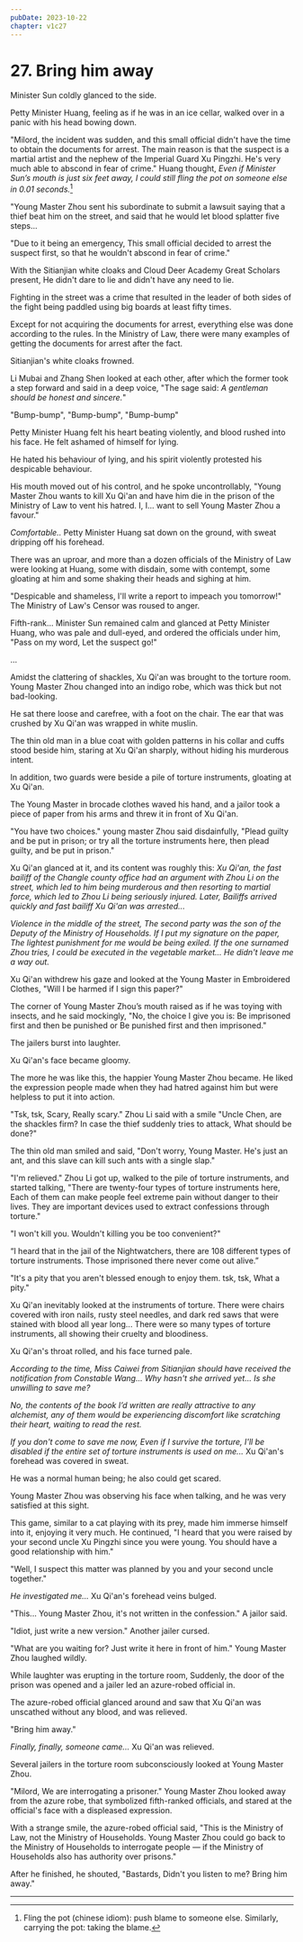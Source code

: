 ```yaml
---
pubDate: 2023-10-22
chapter: v1c27
---
```


# 27. Bring him away

Minister Sun coldly glanced to the side.

Petty Minister Huang, feeling as if he was in an ice cellar, walked over in a panic with his head bowing down.

"Milord, the incident was sudden, and this small official didn't have the time to obtain the documents for arrest. The main reason is that the suspect is a martial artist and the nephew of the Imperial Guard Xu Pingzhi. He's very much able to abscond in fear of crime." Huang thought, *Even if Minister Sun’s mouth is just six feet away, I could still fling the pot on someone else in 0.01 seconds.*[^1]

"Young Master Zhou sent his subordinate to submit a lawsuit saying that a thief beat him on the street, and said that he would let blood splatter five steps...

"Due to it being an emergency, This small official decided to arrest the suspect first, so that he wouldn't abscond in fear of crime."

With the Sitianjian white cloaks and Cloud Deer Academy Great Scholars present, He didn't dare to lie and didn't have any need to lie.

Fighting in the street was a crime that resulted in the leader of both sides of the fight being paddled using big boards at least fifty times.

Except for not acquiring the documents for arrest, everything else was done according to the rules. In the Ministry of Law, there were many examples of getting the documents for arrest after the fact.

Sitianjian's white cloaks frowned.

Li Mubai and Zhang Shen looked at each other, after which the former took a step forward and said in a deep voice, "The sage said: *A gentleman should be honest and sincere.*"

"Bump-bump", "Bump-bump", "Bump-bump"

Petty Minister Huang felt his heart beating violently, and blood rushed into his face. He felt ashamed of himself for lying.

He hated his behaviour of lying, and his spirit violently protested his despicable behaviour.

His mouth moved out of his control, and he spoke uncontrollably, "Young Master Zhou wants to kill Xu Qi'an and have him die in the prison of the Ministry of Law to vent his hatred. I, I... want to sell Young Master Zhou a favour."

*Comfortable..* Petty Minister Huang sat down on the ground, with sweat dripping off his forehead.

There was an uproar, and more than a dozen officials of the Ministry of Law were looking at Huang, some with disdain, some with contempt, some gloating at him and some shaking their heads and sighing at him.

"Despicable and shameless, I'll write a report to impeach you tomorrow!" The Ministry of Law's Censor was roused to anger.

Fifth-rank... Minister Sun remained calm and glanced at Petty Minister Huang, who was pale and dull-eyed, and ordered the officials under him, "Pass on my word, Let the suspect go!"

...

Amidst the clattering of shackles, Xu Qi'an was brought to the torture room. Young Master Zhou changed into an indigo robe, which was thick but not bad-looking.

He sat there loose and carefree, with a foot on the chair. The ear that was crushed by Xu Qi'an was wrapped in white muslin.

The thin old man in a blue coat with golden patterns in his collar and cuffs stood beside him, staring at Xu Qi'an sharply, without hiding his murderous intent.

In addition, two guards were beside a pile of torture instruments, gloating at Xu Qi'an.

The Young Master in brocade clothes waved his hand, and a jailor took a piece of paper from his arms and threw it in front of Xu Qi'an.

"You have two choices." young master Zhou said disdainfully, "Plead guilty and be put in prison; or try all the torture instruments here, then plead guilty, and be put in prison."

Xu Qi'an glanced at it, and its content was roughly this: *Xu Qi'an, the fast bailiff of the Changle county office had an argument with Zhou Li on the street, which led to him being murderous and then resorting to martial force, which led to Zhou Li being seriously injured. Later, Bailiffs arrived quickly and fast bailiff Xu Qi'an was arrested...*

*Violence in the middle of the street, The second party was the son of the Deputy of the Ministry of Households. If I put my signature on the paper, The lightest punishment for me would be being exiled. If the one surnamed Zhou tries, I could be executed in the vegetable market... He didn't leave me a way out.*

Xu Qi'an withdrew his gaze and looked at the Young Master in Embroidered Clothes, "Will I be harmed if I sign this paper?"

The corner of Young Master Zhou’s mouth raised as if he was toying with insects, and he said mockingly, "No, the choice I give you is: Be imprisoned first and then be punished or Be punished first and then imprisoned."

The jailers burst into laughter.

Xu Qi'an's face became gloomy.

The more he was like this, the happier Young Master Zhou became. He liked the expression people made when they had hatred against him but were helpless to put it into action.

"Tsk, tsk, Scary, Really scary." Zhou Li said with a smile "Uncle Chen, are the shackles firm? In case the thief suddenly tries to attack, What should be done?"

The thin old man smiled and said, "Don't worry, Young Master. He's just an ant, and this slave can kill such ants with a single slap."

"I'm relieved." Zhou Li got up, walked to the pile of torture instruments, and started talking, "There are twenty-four types of torture instruments here, Each of them can make people feel extreme pain without danger to their lives. They are important devices used to extract confessions through torture."

"I won't kill you. Wouldn't killing you be too convenient?"

“I heard that in the jail of the Nightwatchers, there are 108 different types of torture instruments. Those imprisoned there never come out alive.”

"It's a pity that you aren't blessed enough to enjoy them. tsk, tsk, What a pity."

Xu Qi'an inevitably looked at the instruments of torture. There were chairs covered with iron nails, rusty steel needles, and dark red saws that were stained with blood all year long... There were so many types of torture instruments, all showing their cruelty and bloodiness.

Xu Qi'an's throat rolled, and his face turned pale.

*According to the time, Miss Caiwei from Sitianjian should have received the notification from Constable Wang... Why hasn't she arrived yet... Is she unwilling to save me?*

*No, the contents of the book I’d written are really attractive to any alchemist, any of them would be experiencing discomfort like scratching their heart, waiting to read the rest.*

*If you don't come to save me now, Even if I survive the torture, I'll be disabled if the entire set of torture instruments is used on me...* Xu Qi'an's forehead was covered in sweat.

He was a normal human being; he also could get scared.

Young Master Zhou was observing his face when talking, and he was very satisfied at this sight.

This game, similar to a cat playing with its prey, made him immerse himself into it, enjoying it very much. He continued, "I heard that you were raised by your second uncle Xu Pingzhi since you were young. You should have a good relationship with him."

"Well, I suspect this matter was planned by you and your second uncle together."

*He investigated me...* Xu Qi'an's forehead veins bulged.

"This... Young Master Zhou, it's not written in the confession." A jailor said.

"Idiot, just write a new version." Another jailer cursed.

"What are you waiting for? Just write it here in front of him." Young Master Zhou laughed wildly.

While laughter was erupting in the torture room, Suddenly, the door of the prison was opened and a jailer led an azure-robed official in.

The azure-robed official glanced around and saw that Xu Qi'an was unscathed without any blood, and was relieved.

"Bring him away."

*Finally, finally, someone came...* Xu Qi'an was relieved.

Several jailers in the torture room subconsciously looked at Young Master Zhou.

"Milord, We are interrogating a prisoner." Young Master Zhou looked away from the azure robe, that symbolized fifth-ranked officials, and stared at the official's face with a displeased expression.

With a strange smile, the azure-robed official said, "This is the Ministry of Law, not the Ministry of Households. Young Master Zhou could go back to the Ministry of Households to interrogate people — if the Ministry of Households also has authority over prisons."

After he finished, he shouted, "Bastards, Didn't you listen to me? Bring him away."

---

[^1]: Fling the pot (chinese idiom): push blame to someone else. Similarly, carrying the pot: taking the blame.    
    